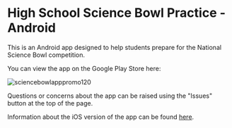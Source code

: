 # High School Science Bowl Practice - Android

This is an Android app designed to help students prepare for the National Science Bowl competition.

You can view the app on the Google Play Store here: 

![sciencebowlapppromo120](https://user-images.githubusercontent.com/20936453/28903042-b027e58e-77d0-11e7-8c42-4723dd22b45b.png)

Questions or concerns about the app can be raised using the "Issues" button at the top of the page.

Information about the iOS version of the app can be found [here](https://github.com/jakepolatty/HighSchoolScienceBowlPractice).

